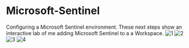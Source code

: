 # Microsoft-Sentinel
Configuring a Microsoft Sentinel environment. These next steps show an interactive lab of me adding Microsoft Sentinel to a a Workspace. 
![1](https://github.com/JC525/Microsoft-Sentinel/assets/166774014/50153680-7577-49c3-8ad7-741227d93b6b)
![2](https://github.com/JC525/Microsoft-Sentinel/assets/166774014/12aac44a-9ac4-4bc2-8310-5c5f66f54e1a)
![3](https://github.com/JC525/Microsoft-Sentinel/assets/166774014/0211c872-b90a-4ed0-9c8d-dbd2527c9890)
![4](https://github.com/JC525/Microsoft-Sentinel/assets/166774014/52e053b4-b96a-4683-97cf-302f6620836f)
